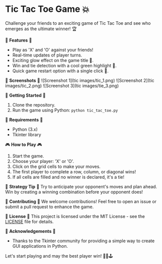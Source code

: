 # Tic Tac Toe Game 💥

Challenge your friends to an exciting game of Tic Tac Toe and see who emerges as the ultimate winner! 🏆

🌟 **Features** 🌟
- Play as 'X' and 'O' against your friends!
- Real-time updates of player turns.
- Exciting glow effect on the game title 🌈.
- Win and tie detection with a cool green highlight 🎉.
- Quick game restart option with a single click 🔄.

📸 **Screenshots** 📸
![Screenshot 1](tic images/tic_1.png)
![Screenshot 2](tic images/tic_2.png)
![Screenshot 3](tic images/tie_3.png)

🚀 **Getting Started** 🚀
1. Clone the repository.
2. Run the game using Python: `python tic_tac_toe.py`

🔗 **Requirements** 🔗
- Python (3.x)
- Tkinter library

🎮 **How to Play** 🎮
1. Start the game.
2. Choose your player: 'X' or 'O'.
3. Click on the grid cells to make your moves.
4. The first player to complete a row, column, or diagonal wins!
5. If all cells are filled and no winner is declared, it's a tie!

🧐 **Strategy Tip** 🧐
Try to anticipate your opponent's moves and plan ahead. Win by creating a winning combination before your opponent does!

🤝 **Contributing** 🤝
We welcome contributions! Feel free to open an issue or submit a pull request to enhance the game.

📝 **License** 📝
This project is licensed under the MIT License - see the [LICENSE](LICENSE) file for details.

👏 **Acknowledgements** 👏
- Thanks to the Tkinter community for providing a simple way to create GUI applications in Python.

Let's start playing and may the best player win! 🎉✨🕹️
